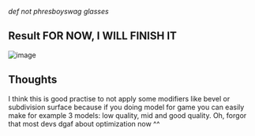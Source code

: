 *def not phresboyswag glasses*

## Result FOR NOW, I WILL FINISH IT 

![image](https://github.com/user-attachments/assets/728d3948-834e-4662-9544-8b6dfa588b76)

## Thoughts
I think this is good practise to not apply some modifiers like bevel or subdivision surface because if you doing model for game you can easily make for example 3 models: low quality, mid and good quality. Oh, forgor that most devs dgaf about optimization now ^^ 




